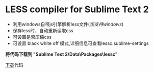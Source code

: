 # LESS compiler for Sublime Text 2

  - 利用windows自带js引擎解析less文件(*仅支持windows*)
  - 保存less时，自动重新读取css
  - 可设置是否压缩css
  - 可设置 black white off 模式,详细信息可查看lessc.sublime-settings

**将代码下载到 "Sublime Text 2\Data\Packages\lessc"**

[下载]代码

[下载]: https://github.com/fengdi/lessc